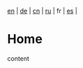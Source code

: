 [en]() | 
[de](https://github.com/klmhsb42/wiki-translate/blob/main/de/index.md) | 
[cn](https://github.com/klmhsb42/wiki-translate/blob/main/cn/index.md) | 
[ru](https://github.com/klmhsb42/wiki-translate/blob/main/ru/index.md) | 
fr | 
[es](https://github.com/klmhsb42/wiki-translate/blob/main/es/index.md) | 

# Home

content


